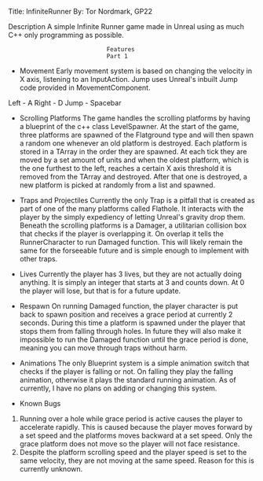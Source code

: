 Title: InfiniteRunner
By: Tor Nordmark, GP22

Description
A simple Infinite Runner game made in Unreal using as much C++ only programming as possible.

								Features
								Part 1
- Movement
Early movement system is based on changing the velocity in X axis, listening to an InputAction. Jump uses Unreal's inbuilt Jump code provided in MovementComponent.

Left - A
Right - D
Jump - Spacebar

- Scrolling Platforms
The game handles the scrolling platforms by having a blueprint of the c++ class LevelSpawner.
At the start of the game, three platforms are spawned of the Flatground type and will then spawn a random one whenever an old platform is destroyed. Each platform is stored in a TArray in the order they are spawned.
At each tick they are moved by a set amount of units and when the oldest platform, which is the one furthest to the left, reaches a certain X axis threshold it is removed from the TArray and destroyed.
After that one is destroyed, a new platform is picked at randomly from a list and spawned.


- Traps and Projectiles
Currently the only Trap is a pitfall that is created as part of one of the many platforms called Flathole. It interacts with the player by the simply expediency of letting Unreal's gravity drop them.
Beneath the scrolling platforms is a Damager, a utilitarian collision box that checks if the player is overlapping it. On overlap it tells the RunnerCharacter to run Damaged function.
This will likely remain the same for the forseeable future and is simple enough to implement with other traps.

- Lives
Currently the player has 3 lives, but they are not actually doing anything. It is simply an integer that starts at 3 and counts down. At 0 the player will lose, but that is for a future update.

- Respawn
On running Damaged function, the player character is put back to spawn position and receives a grace period at currently 2 seconds. During this time a platform is spawned under the player that stops them from falling through holes.
In future they will also make it impossible to run the Damaged function until the grace period is done, meaning you can move through traps without harm.

- Animations
The only Blueprint system is a simple animation switch that checks if the player is falling or not. On falling they play the falling animation, otherwise it plays the standard running animation.
As of currently, I have no plans on adding or changing this system.

- Known Bugs
1. Running over a hole while grace period is active causes the player to accelerate rapidly. This is caused because the player moves forward by a set speed and the platforms moves backward at a set speed. Only the grace platform does not move so the player will not face resistance.
2. Despite the platform scrolling speed and the player speed is set to the same velocity, they are not moving at the same speed. Reason for this is currently unknown.